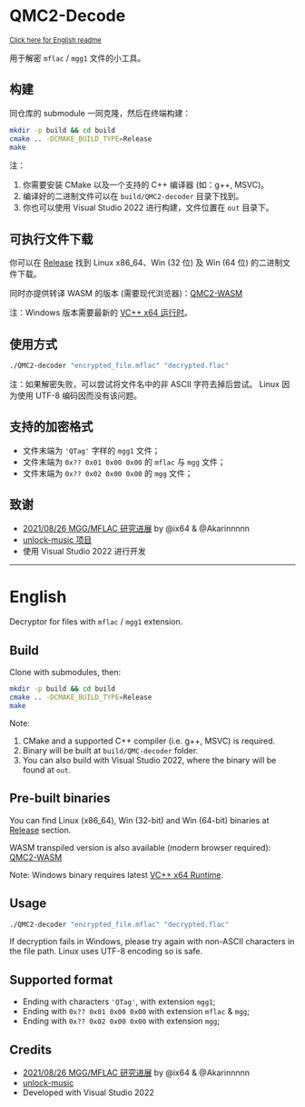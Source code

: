 ﻿# QMC2-Decode

<small><a href="#english">Click here for English readme</a></small>

用于解密 `mflac` / `mgg1` 文件的小工具。

## 构建

同仓库的 submodule 一同克隆，然后在终端构建：

```sh
mkdir -p build && cd build
cmake .. -DCMAKE_BUILD_TYPE=Release
make
```

注：

1. 你需要安装 CMake 以及一个支持的 C++ 编译器 (如：g++, MSVC)。
2. 编译好的二进制文件可以在 `build/QMC2-decoder` 目录下找到。
3. 你也可以使用 Visual Studio 2022 进行构建，文件位置在 `out` 目录下。

## 可执行文件下载

你可以在 [Release][latest_release] 找到
Linux x86_64、Win (32 位) 及 Win (64 位) 的二进制文件下载。

同时亦提供转译 WASM 的版本 (需要现代浏览器)：[QMC2-WASM][qmc2_wasm]

注：Windows 版本需要最新的 [VC++ x64 运行时][vs2022_runtime]。

## 使用方式

```sh
./QMC2-decoder "encrypted_file.mflac" "decrypted.flac"
```

注：如果解密失败，可以尝试将文件名中的非 ASCII 字符去掉后尝试。
Linux 因为使用 UTF-8 编码因而没有该问题。

## 支持的加密格式

- 文件末端为 `'QTag'` 字样的 `mgg1` 文件；
- 文件末端为 `0x?? 0x01 0x00 0x00` 的 `mflac` 与 `mgg` 文件；
- 文件末端为 `0x?? 0x02 0x00 0x00` 的 `mgg` 文件；

## 致谢

- [2021/08/26 MGG/MFLAC 研究进展][research] by @ix64 & @Akarinnnnn
- [unlock-music 项目][unlock-music]
- 使用 Visual Studio 2022 进行开发

---

# English

Decryptor for files with `mflac` / `mgg1` extension.

## Build

Clone with submodules, then:

```bash
mkdir -p build && cd build
cmake .. -DCMAKE_BUILD_TYPE=Release
make
```

Note:

1. CMake and a supported C++ compiler (i.e. g++, MSVC) is required.
2. Binary will be built at `build/QMC-decoder` folder.
3. You can also build with Visual Studio 2022, where the binary will be found at `out`.

## Pre-built binaries

You can find Linux (x86_64), Win (32-bit) and Win (64-bit) binaries
at [Release][latest_release] section.

WASM transpiled version is also available (modern browser required):
[QMC2-WASM][qmc2_wasm]

Note: Windows binary requires latest [VC++ x64 Runtime][vs2022_runtime].

## Usage

```sh
./QMC2-decoder "encrypted_file.mflac" "decrypted.flac"
```

If decryption fails in Windows, please try again with non-ASCII
characters in the file path. Linux uses UTF-8 encoding so is safe.

## Supported format

- Ending with characters `'QTag'`, with extension `mgg1`;
- Ending with `0x?? 0x01 0x00 0x00` with extension `mflac` & `mgg`;
- Ending with `0x?? 0x02 0x00 0x00` with extension `mgg`;

## Credits

- [2021/08/26 MGG/MFLAC 研究进展][research] by @ix64 & @Akarinnnnn
- [unlock-music][unlock-music]
- Developed with Visual Studio 2022

[research]: https://gist.github.com/ix64/bcd72c151f21e1b050c9cc52d6ff27d5
[qmc2_wasm]: https://jixunmoe.github.io/qmc2/
[unlock-music]: https://github.com/unlock-music/unlock-music
[latest_release]: https://github.com/jixunmoe/qmc2/releases/latest
[vs2022_runtime]: https://aka.ms/vs/17/release/vc_redist.x64.exe
